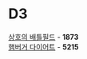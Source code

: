 # D3
[상호의 배틀필드](https://github.com/wayandway/algorithms-cpp/blob/master/SWEA/D3/1873.cpp) - **1873** <br>
[햄버거 다이어트](https://github.com/wayandway/algorithms-cpp/blob/master/SWEA/D3/5215.cpp) - **5215** <br>